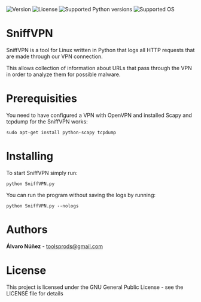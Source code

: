 ![Version](https://img.shields.io/badge/SniffVPN-0.1%20--%20Alfa%20Version-red.svg?style=flat-square)
![License](https://img.shields.io/badge/license-GNU-green.svg?style=flat-square)
![Supported Python versions](https://img.shields.io/badge/python-2.7-blue.svg?style=flat-square)
![Supported OS](https://img.shields.io/badge/Supported%20OS-Linux-yellow.svg?style=flat-square)

# SniffVPN

SniffVPN is a tool for Linux written in Python that logs all HTTP requests that are made through our VPN connection.

This allows collection of information about URLs that pass through the VPN in order to analyze them for possible malware.

Prerequisities
==============

You need to have configured a VPN with OpenVPN and installed Scapy and tcpdump for the SniffVPN works:

```
sudo apt-get install python-scapy tcpdump
```

Installing
==========

To start SniffVPN simply run:

```
python SniffVPN.py
```

You can run the program without saving the logs by running:

```
python SniffVPN.py --nologs
```

Authors
=======

**Álvaro Núñez** - <toolsprods@gmail.com>

License
=======

This project is licensed under the GNU General Public License - see the LICENSE file for details
